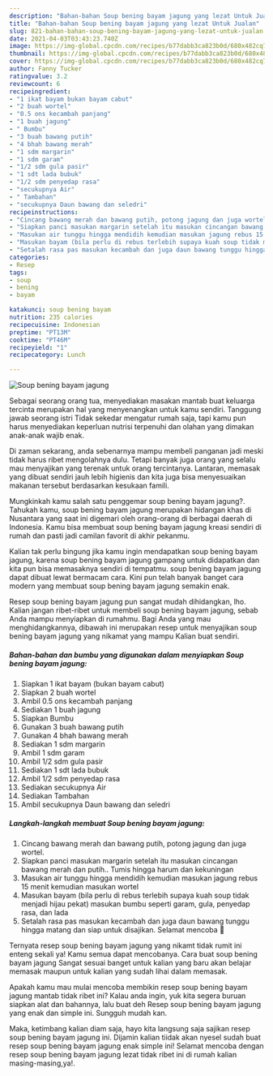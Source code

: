 ```yaml
---
description: "Bahan-bahan Soup bening bayam jagung yang lezat Untuk Jualan"
title: "Bahan-bahan Soup bening bayam jagung yang lezat Untuk Jualan"
slug: 821-bahan-bahan-soup-bening-bayam-jagung-yang-lezat-untuk-jualan
date: 2021-04-03T03:43:23.740Z
image: https://img-global.cpcdn.com/recipes/b77dabb3ca823b0d/680x482cq70/soup-bening-bayam-jagung-foto-resep-utama.jpg
thumbnail: https://img-global.cpcdn.com/recipes/b77dabb3ca823b0d/680x482cq70/soup-bening-bayam-jagung-foto-resep-utama.jpg
cover: https://img-global.cpcdn.com/recipes/b77dabb3ca823b0d/680x482cq70/soup-bening-bayam-jagung-foto-resep-utama.jpg
author: Fanny Tucker
ratingvalue: 3.2
reviewcount: 6
recipeingredient:
- "1 ikat bayam bukan bayam cabut"
- "2 buah wortel"
- "0.5 ons kecambah panjang"
- "1 buah jagung"
- " Bumbu"
- "3 buah bawang putih"
- "4 bhah bawang merah"
- "1 sdm margarin"
- "1 sdm garam"
- "1/2 sdm gula pasir"
- "1 sdt lada bubuk"
- "1/2 sdm penyedap rasa"
- "secukupnya Air"
- " Tambahan"
- "secukupnya Daun bawang dan seledri"
recipeinstructions:
- "Cincang bawang merah dan bawang putih, potong jagung dan juga wortel."
- "Siapkan panci masukan margarin setelah itu masukan cincangan bawang merah dan putih.. Tumis hingga harum dan kekuningan"
- "Masukan air tunggu hingga mendidih kemudian masukan jagung rebus 15 menit kemudian masukan wortel"
- "Masukan bayam (bila perlu di rebus terlebih supaya kuah soup tidak menjadi hijau pekat) masukan bumbu seperti garam, gula, penyedap rasa, dan lada"
- "Setalah rasa pas masukan kecambah dan juga daun bawang tunggu hingga matang dan siap untuk disajikan. Selamat mencoba 🤗"
categories:
- Resep
tags:
- soup
- bening
- bayam

katakunci: soup bening bayam 
nutrition: 235 calories
recipecuisine: Indonesian
preptime: "PT13M"
cooktime: "PT46M"
recipeyield: "1"
recipecategory: Lunch

---
```



![Soup bening bayam jagung](https://img-global.cpcdn.com/recipes/b77dabb3ca823b0d/680x482cq70/soup-bening-bayam-jagung-foto-resep-utama.jpg)

Sebagai seorang orang tua, menyediakan masakan mantab buat keluarga tercinta merupakan hal yang menyenangkan untuk kamu sendiri. Tanggung jawab seorang istri Tidak sekedar mengatur rumah saja, tapi kamu pun harus menyediakan keperluan nutrisi terpenuhi dan olahan yang dimakan anak-anak wajib enak.

Di zaman  sekarang, anda sebenarnya mampu membeli panganan jadi meski tidak harus ribet mengolahnya dulu. Tetapi banyak juga orang yang selalu mau menyajikan yang terenak untuk orang tercintanya. Lantaran, memasak yang dibuat sendiri jauh lebih higienis dan kita juga bisa menyesuaikan makanan tersebut berdasarkan kesukaan famili. 



Mungkinkah kamu salah satu penggemar soup bening bayam jagung?. Tahukah kamu, soup bening bayam jagung merupakan hidangan khas di Nusantara yang saat ini digemari oleh orang-orang di berbagai daerah di Indonesia. Kamu bisa membuat soup bening bayam jagung kreasi sendiri di rumah dan pasti jadi camilan favorit di akhir pekanmu.

Kalian tak perlu bingung jika kamu ingin mendapatkan soup bening bayam jagung, karena soup bening bayam jagung gampang untuk didapatkan dan kita pun bisa memasaknya sendiri di tempatmu. soup bening bayam jagung dapat dibuat lewat bermacam cara. Kini pun telah banyak banget cara modern yang membuat soup bening bayam jagung semakin enak.

Resep soup bening bayam jagung pun sangat mudah dihidangkan, lho. Kalian jangan ribet-ribet untuk membeli soup bening bayam jagung, sebab Anda mampu menyiapkan di rumahmu. Bagi Anda yang mau menghidangkannya, dibawah ini merupakan resep untuk menyajikan soup bening bayam jagung yang nikamat yang mampu Kalian buat sendiri.

<!--inarticleads1-->

##### Bahan-bahan dan bumbu yang digunakan dalam menyiapkan Soup bening bayam jagung:

1. Siapkan 1 ikat bayam (bukan bayam cabut)
1. Siapkan 2 buah wortel
1. Ambil 0.5 ons kecambah panjang
1. Sediakan 1 buah jagung
1. Siapkan  Bumbu
1. Gunakan 3 buah bawang putih
1. Gunakan 4 bhah bawang merah
1. Sediakan 1 sdm margarin
1. Ambil 1 sdm garam
1. Ambil 1/2 sdm gula pasir
1. Sediakan 1 sdt lada bubuk
1. Ambil 1/2 sdm penyedap rasa
1. Sediakan secukupnya Air
1. Sediakan  Tambahan
1. Ambil secukupnya Daun bawang dan seledri




<!--inarticleads2-->

##### Langkah-langkah membuat Soup bening bayam jagung:

1. Cincang bawang merah dan bawang putih, potong jagung dan juga wortel.
1. Siapkan panci masukan margarin setelah itu masukan cincangan bawang merah dan putih.. Tumis hingga harum dan kekuningan
1. Masukan air tunggu hingga mendidih kemudian masukan jagung rebus 15 menit kemudian masukan wortel
1. Masukan bayam (bila perlu di rebus terlebih supaya kuah soup tidak menjadi hijau pekat) masukan bumbu seperti garam, gula, penyedap rasa, dan lada
1. Setalah rasa pas masukan kecambah dan juga daun bawang tunggu hingga matang dan siap untuk disajikan. Selamat mencoba 🤗




Ternyata resep soup bening bayam jagung yang nikamt tidak rumit ini enteng sekali ya! Kamu semua dapat mencobanya. Cara buat soup bening bayam jagung Sangat sesuai banget untuk kalian yang baru akan belajar memasak maupun untuk kalian yang sudah lihai dalam memasak.

Apakah kamu mau mulai mencoba membikin resep soup bening bayam jagung mantab tidak ribet ini? Kalau anda ingin, yuk kita segera buruan siapkan alat dan bahannya, lalu buat deh Resep soup bening bayam jagung yang enak dan simple ini. Sungguh mudah kan. 

Maka, ketimbang kalian diam saja, hayo kita langsung saja sajikan resep soup bening bayam jagung ini. Dijamin kalian tiidak akan nyesel sudah buat resep soup bening bayam jagung enak simple ini! Selamat mencoba dengan resep soup bening bayam jagung lezat tidak ribet ini di rumah kalian masing-masing,ya!.


